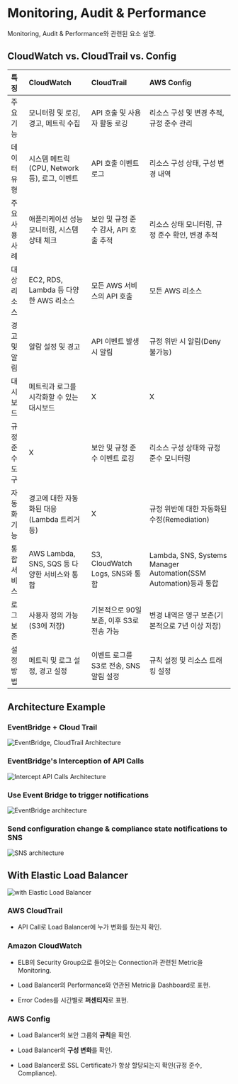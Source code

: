# Monitoring, Audit & Performance

Monitoring, Audit & Performance와 관련된 요소 설명.

## CloudWatch vs. CloudTrail vs. Config

|특징|CloudWatch|CloudTrail|AWS Config|
|:---|:---|:---|:---|
|주요기능|모니터링 및 로깅, 경고, 메트릭 수집|API 호출 및 사용자 활동 로깅|리소스 구성 및 변경 추적, 규정 준수 관리|
|데이터 유형|시스템 메트릭(CPU, Network 등), 로그, 이벤트|API 호출 이벤트 로그|리소스 구성 상태, 구성 변경 내역|
|주요 사용 사례|애플리케이션 성능 모니터링, 시스템 상태 체크|보안 및 규정 준수 감사, API 호출 추적|리소스 상태 모니터링, 규정 준수 확인, 변경 추적|
|대상 리소스|EC2, RDS, Lambda 등 다양한 AWS 리소스|모든 AWS 서비스의 API 호출|모든 AWS 리소스|
|경고 및 알림|알람 설정 및 경고|API 이벤트 발생 시 알림|규정 위반 시 알림(Deny 불가능)|
|대시보드|메트릭과 로그를 시각화할 수 있는 대시보드|X|X|
|규정 준수 도구|X|보안 및 규정 준수 이벤트 로깅|리소스 구성 상태와 규정 준수 모니터링|
|자동화 기능|경고에 대한 자동화된 대응(Lambda 트리거 등)|X|규정 위반에 대한 자동화된 수정(Remediation)|
|통합 서비스|AWS Lambda, SNS, SQS 등 다양한 서비스와 통합|S3, CloudWatch Logs, SNS와 통합|Lambda, SNS, Systems Manager Automation(SSM Automation)등과 통합|
|로그 보존|사용자 정의 가능(S3에 저장)|기본적으로 90일 보존, 이후 S3로 전송 가능|변경 내역은 영구 보존(기본적으로 7년 이상 저장)|
|설정 방법|메트릭 및 로그 설정, 경고 설정|이벤트 로그를 S3로 전송, SNS 알림 설정|규칙 설정 및 리소스 트래킹 설정|

## Architecture Example

### EventBridge + Cloud Trail

![EventBridge, CloudTrail Architecture](https://github.com/user-attachments/assets/cc2edd1c-138a-4d60-a196-323fb48da8c4)


### EventBridge's Interception of API Calls

![Intercept API Calls Architecture](https://github.com/user-attachments/assets/307359fd-c06c-4aff-bc50-d8be354073a2)

### Use Event Bridge to trigger notifications

![EventBridge architecture](https://github.com/user-attachments/assets/cc8cc208-5dd3-4109-a798-81327a23daef)

### Send configuration change & compliance state notifications to SNS

![SNS architecture](https://github.com/user-attachments/assets/c76c6ae4-8839-4f0e-9895-f5118a6364f7)

## With Elastic Load Balancer

![with Elastic Load Balancer](https://github.com/user-attachments/assets/49974475-2ac5-4639-91bc-ae7c834c5060)

### AWS CloudTrail

* API Call로 Load Balancer에 누가 변화를 줬는지 확인.

### Amazon CloudWatch

* ELB의 Security Group으로 들어오는 Connection과 관련된 Metric을 Monitoring.

* Load Balancer의 Performance와 연관된 Metric을 Dashboard로 표현.

* Error Codes를 시간별로 **퍼센티지**로 표현.

### AWS Config

* Load Balancer의 보안 그룹의 **규칙**을 확인.

* Load Balancer의 **구성 변화**를 확인.

* Load Balancer로 SSL Certificate가 항상 할당되는지 확인(규정 준수, Compliance).